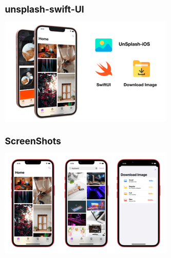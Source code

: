 # unsplash-swift-UI

<img width="1604"  src="appimages/banner.png?raw=true">

# ScreenShots

<img width="1604"  src="appimages/screenShots.png?raw=true">
